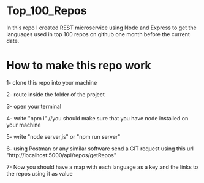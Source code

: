 # Top_100_Repos
In this repo I created REST microservice using Node and Express to get the languages used in top 100 repos on github one month before the current date.

# How to make this repo work 
1- clone this repo into your machine

2- route inside the folder of the project

3- open your terminal

4- write "npm i"    //you should make sure that you have node installed on your machine 

5- write "node server.js"  or "npm run server"

6- using Postman or any similar software send a GIT request using this url "http://localhost:5000/api/repos/getRepos"

7- Now you should have a map with each language as a key and the links to the repos using it as value

